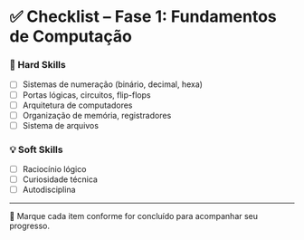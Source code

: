 # ✅ Checklist – Fase 1: Fundamentos de Computação

### 🔧 Hard Skills
- [ ] Sistemas de numeração (binário, decimal, hexa)
- [ ] Portas lógicas, circuitos, flip-flops
- [ ] Arquitetura de computadores
- [ ] Organização de memória, registradores
- [ ] Sistema de arquivos

### 💡 Soft Skills
- [ ] Raciocínio lógico
- [ ] Curiosidade técnica
- [ ] Autodisciplina

---

📘 Marque cada item conforme for concluído para acompanhar seu progresso.
